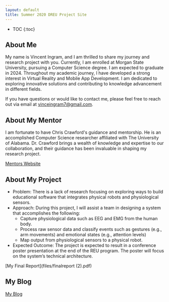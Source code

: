 ```yaml
---
layout: default
title: Summer 2020 DREU Project Site
---
```


* TOC
{:toc}

## About Me

My name is Vincent Ingram, and I am thrilled to share my journey and research project with you. Currently, I am enrolled at Morgan State University, pursuing a Computer Science degree. I am expected to graduate in 2024. Throughout my academic journey, I have developed a strong interest in Virtual Reality and Mobile App Development. I am dedicated to exploring innovative solutions and contributing to knowledge advancement in different fields.

If you have questions or would like to contact me, please feel free to reach out via email at vinceingram7@gmail.com.

## About My Mentor

I am fortunate to have Chris Crawford's guidance and mentorship. He is an accomplished Computer Science researcher affiliated with The University of Alabama. Dr. Crawford brings a wealth of knowledge and expertise to our collaboration, and their guidance has been invaluable in shaping my research project.

[Mentors Website](https://htilua.org/about-the-pi)
## About My Project

- Problem: There is a lack of research focusing on exploring ways to build educational software that integrates physical robots and physiological sensors.
- Approach: During this project, I will assist a team in designing a system that accomplishes the following:
    - Capture physiological data such as EEG and EMG from the human body.
    - Process raw sensor data and classify events such as gestures (e.g., arm movements) and emotional states (e.g., attention levels)
    - Map output from physiological sensors to a physical robot.
- Expected Outcome: The project is expected to result in a conference poster presentation at the end of the REU program. The poster will focus on the system’s technical architecture.

[My Final Report](files/finalreport (2).pdf)

## My Blog

[My Blog](blog.html)
